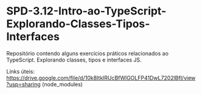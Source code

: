 # SPD-3.12-Intro-ao-TypeScript-Explorando-Classes-Tipos-Interfaces

Repositório contendo alguns exercícios práticos relacionados ao  TypeScript. Explorando classes, tipos e interfaces JS.

Links úteis: https://drive.google.com/file/d/10k8ItklRUcBfWlGOLFP41DwL7202lBfl/view?usp=sharing (node_modules)
